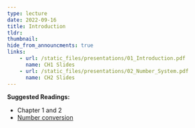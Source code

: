 ```yaml
---
type: lecture
date: 2022-09-16
title: Introduction
tldr: 
thumbnail: 
hide_from_announcments: true
links: 
    - url: /static_files/presentations/01_Introduction.pdf
      name: CH1 Slides
    - url: /static_files/presentations/02_Number_System.pdf
      name: CH2 Slides   
---
```

**Suggested Readings:**
- Chapter 1 and 2
- [Number conversion](https://www.rapidtables.com/convert/number/index.html)

